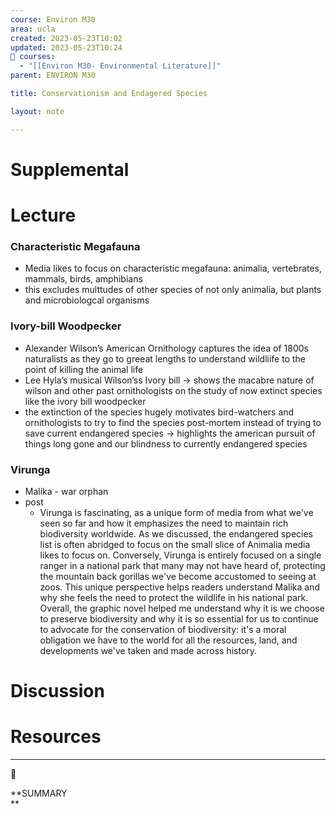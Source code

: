 ```yaml
---
course: Environ M30
area: ucla
created: 2023-05-23T10:02
updated: 2023-05-23T10:24
📕 courses:
  - "[[Environ M30- Environmental Literature]]"
parent: ENVIRON M30

title: Conservationism and Endagered Species

layout: note

---
```

# Supplemental

# Lecture

### Characteristic Megafauna

- Media likes to focus on characteristic megafauna: animalia, vertebrates, mammals, birds, amphibians
- this excludes multtudes of other species of not only animalia, but plants and microbiologcal organisms

### Ivory-bill Woodpecker

- Alexander Wilson’s American Ornithology captures the idea of 1800s naturalists as they go to greeat lengths to understand wildliife to the point of killing the animal life
- Lee Hyla’s musical Wilson’ss Ivory bill → shows the macabre nature of wilson and other past ornithologists on the study of now extinct species like the ivory bill woodpecker
- the extinction of the species hugely motivates bird-watchers and ornithologists to try to find the species post-mortem instead of trying to save current endangered species → highlights the american pursuit of things long gone and our blindness to currently endangered species

### Virunga

- Malika - war orphan
- post
    - Virunga is fascinating, as a unique form of media from what we've seen so far and how it emphasizes the need to maintain rich biodiversity worldwide. As we discussed, the endangered species list is often abridged to focus on the small slice of Animalia media likes to focus on. Conversely, Virunga is entirely focused on a single ranger in a national park that many may not have heard of, protecting the mountain back gorillas we've become accustomed to seeing at zoos. This unique perspective helps readers understand Malika and why she feels the need to protect the wildlife in his national park. Overall, the graphic novel helped me understand why it is we choose to preserve biodiversity and why it is so essential for us to continue to advocate for the conservation of biodiversity: it's a moral obligation we have to the world for all the resources, land, and developments we've taken and made across history.

# Discussion

# Resources

---

[](https://www.notion.soundefined)

📌

**SUMMARY  
**